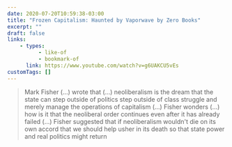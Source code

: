 ```yaml
---
date: 2020-07-20T10:59:38-03:00
title: "Frozen Capitalism: Haunted by Vaporwave by Zero Books"
excerpt: ""
draft: false
links:
    - types:
          - like-of
          - bookmark-of
      link: https://www.youtube.com/watch?v=g6UAKCU5vEs
customTags: []
---
```


> Mark Fisher (...) wrote that (...) neoliberalism is the dream that the state can step outside of politics step outside of class struggle and merely manage the operations of capitalism (...) Fisher wonders (...) how is it that the neoliberal order continues even after it has already failed (...) Fisher suggested that if neoliberalism wouldn't die on its own accord that we should help usher in its death so that state power and real politics might return

